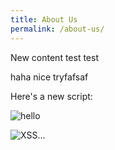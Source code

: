```yaml
---
title: About Us
permalink: /about-us/
---
```

New content test test

haha nice tryfafsaf

Here's a new script:

![hello](javascript:alert(0))

![XSS...]("onerror="alert('XSS'))